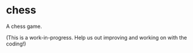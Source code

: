 # chess
A chess game.

(This is a work-in-progress. Help us out improving and working on with the coding!)
